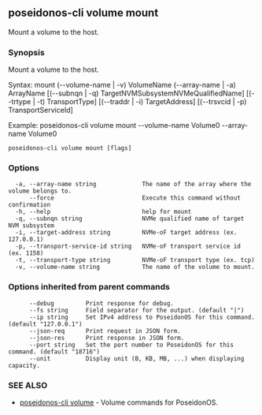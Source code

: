 ## poseidonos-cli volume mount

Mount a volume to the host.

### Synopsis


Mount a volume to the host.

Syntax:
	mount (--volume-name | -v) VolumeName (--array-name | -a) ArrayName
	[(--subnqn | -q) TargetNVMSubsystemNVMeQualifiedName] [(--trtype | -t) TransportType]
	[(--traddr | -i) TargetAddress] [(--trsvcid | -p) TransportServiceId]

Example: 
	poseidonos-cli volume mount --volume-name Volume0 --array-name Volume0
	
         

```
poseidonos-cli volume mount [flags]
```

### Options

```
  -a, --array-name string             The name of the array where the volume belongs to.
      --force                         Execute this command without confirmation
  -h, --help                          help for mount
  -q, --subnqn string                 NVMe qualified name of target NVM subsystem
  -i, --target-address string         NVMe-oF target address (ex. 127.0.0.1)
  -p, --transport-service-id string   NVMe-oF transport service id (ex. 1158)
  -t, --transport-type string         NVMe-oF transport type (ex. tcp)
  -v, --volume-name string            The name of the volume to mount.
```

### Options inherited from parent commands

```
      --debug         Print response for debug.
      --fs string     Field separator for the output. (default "|")
      --ip string     Set IPv4 address to PoseidonOS for this command. (default "127.0.0.1")
      --json-req      Print request in JSON form.
      --json-res      Print response in JSON form.
      --port string   Set the port number to PoseidonOS for this command. (default "18716")
      --unit          Display unit (B, KB, MB, ...) when displaying capacity.
```

### SEE ALSO

* [poseidonos-cli volume](poseidonos-cli_volume.md)	 - Volume commands for PoseidonOS.

